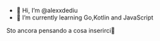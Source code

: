 - 👋 Hi, I’m @alexxdediu
- 🌱 I’m currently learning Go,Kotlin and JavaScript

Sto ancora pensando a cosa inserirci🫣
